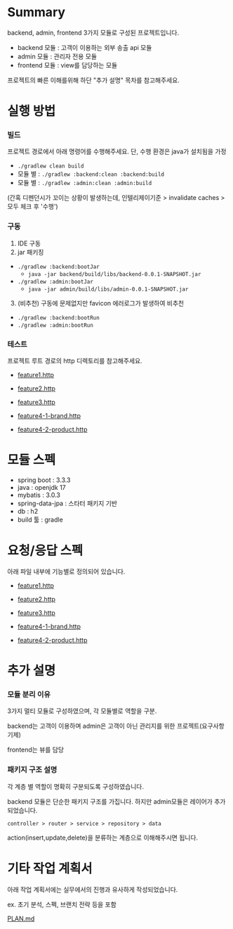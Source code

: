 # Summary
backend, admin, frontend 3가지 모듈로 구성된 프로젝트입니다.

- backend 모듈 : 고객이 이용하는 외부 송출 api 모듈
- admin 모듈 : 관리자 전용 모듈
- frontend 모듈 : view를 담당하는 모듈

프로젝트의 빠른 이해를위해 하단 "추가 설명" 목차를 참고해주세요.

# 실행 방법
### 빌드
프로젝트 경로에서 아래 명령어를 수행해주세요. 단, 수행 환경은 java가 설치됨을 가정
- `./gradlew clean build`
- 모듈 별 : `./gradlew :backend:clean :backend:build`
- 모듈 별 : `./gradlew :admin:clean :admin:build`

(간혹 디펜던시가 꼬이는 상황이 발생하는데, 인텔리제이기준 > invalidate caches > 모두 체크 후 '수행')

### 구동
1. IDE 구동
2. jar 패키징
- `./gradlew :backend:bootJar`
  - `java -jar backend/build/libs/backend-0.0.1-SNAPSHOT.jar`
- `./gradlew :admin:bootJar`
  - `java -jar admin/build/libs/admin-0.0.1-SNAPSHOT.jar`

3. (비추천) 구동에 문제없지만 favicon 에러로그가 발생하여 비추천
- `./gradlew :backend:bootRun`
- `./gradlew :admin:bootRun`


### 테스트
프로젝트 루트 경로의 http 디렉토리를 참고해주세요.

- [feature1.http](http/feature1.http)
- [feature2.http](http/feature2.http)
- [feature3.http](http/feature3.http)

- [feature4-1-brand.http](http/feature4-1-brand.http)
- [feature4-2-product.http](http/feature4-2-product.http)

# 모듈 스펙
- spring boot : 3.3.3
- java : openjdk 17
- mybatis : 3.0.3
- spring-data-jpa : 스타터 패키지 기반
- db : h2
- build 툴 : gradle

# 요청/응답 스펙
아래 파일 내부에 기능별로 정의되어 있습니다.
- [feature1.http](http/feature1.http)
- [feature2.http](http/feature2.http)
- [feature3.http](http/feature3.http)

- [feature4-1-brand.http](http/feature4-1-brand.http)
- [feature4-2-product.http](http/feature4-2-product.http)


# 추가 설명
### 모듈 분리 이유
3가지 멀티 모듈로 구성하였으며, 각 모듈별로 역할을 구분.

backend는 고객이 이용하며 admin은 고객이 아닌 관리지를 위한 프로젝트(요구사항 기제)

frontend는 뷰를 담당

### 패키지 구조 설명
각 계층 별 역할이 명확히 구분되도록 구성하였습니다.

backend 모듈은 단순한 패키지 구조를 가집니다.
하지만 admin모듈은 레이어가 추가되었습니다.

`controller > router > service > repository > data`

action(insert,update,delete)을 분류하는 계층으로 이해해주시면 됩니다.

# 기타 작업 계획서
아래 작업 계획서에는 실무에서의 진행과 유사하게 작성되었습니다. 

ex. 초기 분석, 스펙, 브랜치 전략 등을 포함

[PLAN.md](PLAN.md)

